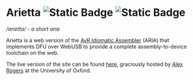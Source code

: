 # Arietta ![Static Badge](https://img.shields.io/badge/version%20-%200.3.2%20-%20green) ![Static Badge](https://img.shields.io/badge/license%20-%20GPLv3%20-%20green)

*/arietta/ - a short aria*

Arietta is a web version of the [AvR Idiomatic Assembler](https://github.com/Silaspace/aria) (ARIA) that implements DFU over WebUSB to provide a complete assembly-to-device toolchain on the web.

The live version of the site can be found [here](https://www.cs.ox.ac.uk/people/alex.rogers/arietta), graciously hosted by [Alex Rogers](https://www.cs.ox.ac.uk/people/alex.rogers) at the University of Oxford.